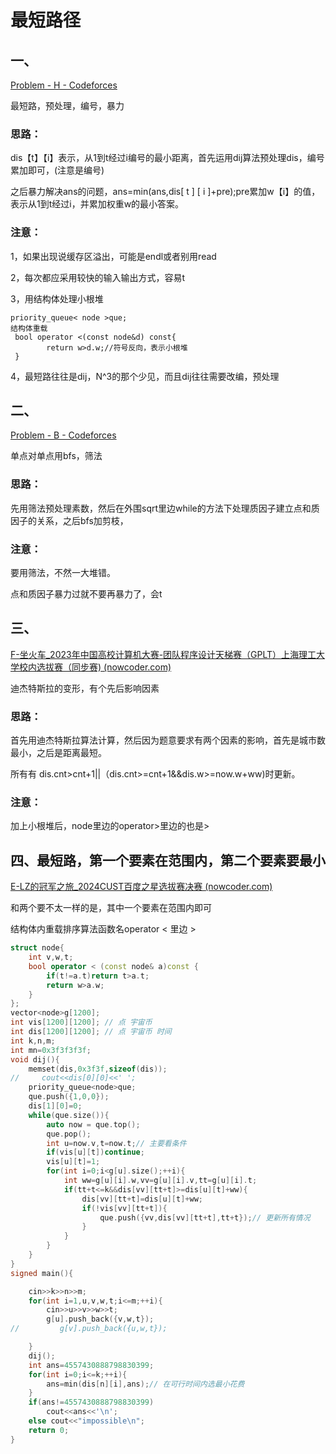 # 最短路径

## 一、

[Problem - H - Codeforces](https://codeforces.com/group/Aokqa6Haao/contest/427552/problem/H)

最短路，预处理，编号，暴力

### 思路：

dis【t】【i】表示，从1到t经过i编号的最小距离，首先运用dij算法预处理dis，编号累加即可，(注意是编号)

之后暴力解决ans的问题，ans=min(ans,dis[ t ] [ i ]+pre);pre累加w【i】的值，表示从1到t经过i，并累加权重w的最小答案。

### 注意：

1，如果出现说缓存区溢出，可能是endl或者别用read

2，每次都应采用较快的输入输出方式，容易t

3，用结构体处理小根堆 

```
priority_queue< node >que;
结构体重载
 bool operator <(const node&d) const{
        return w>d.w;//符号反向，表示小根堆
 }
```

4，最短路往往是dij，N^3的那个少见，而且dij往往需要改编，预处理

## 二、

[Problem - B - Codeforces](https://codeforces.com/group/Aokqa6Haao/contest/427952/problem/B)

单点对单点用bfs，筛法

### 思路：

先用筛法预处理素数，然后在外围sqrt里边while的方法下处理质因子建立点和质因子的关系，之后bfs加剪枝，

### 注意：

要用筛法，不然一大堆错。

点和质因子暴力过就不要再暴力了，会t

## 三、

[F-坐火车_2023年中国高校计算机大赛-团队程序设计天梯赛（GPLT）上海理工大学校内选拔赛（同步赛) (nowcoder.com)](https://ac.nowcoder.com/acm/contest/52244/F)

迪杰特斯拉的变形，有个先后影响因素

### 思路：

首先用迪杰特斯拉算法计算，然后因为题意要求有两个因素的影响，首先是城市数最小，之后是距离最短。

所有有  dis.cnt>cnt+1||（dis.cnt>=cnt+1&&dis.w>=now.w+ww)时更新。

### 注意：

加上小根堆后，node里边的operator>里边的也是>

## 四、最短路，第一个要素在范围内，第二个要素要最小

[E-LZ的冠军之旅_2024CUST百度之星选拔赛决赛 (nowcoder.com)](https://ac.nowcoder.com/acm/contest/83524/E)

和两个要不太一样的是，其中一个要素在范围内即可

结构体内重载排序算法函数名operator <  里边 >

```c++
struct node{
    int v,w,t;
    bool operator < (const node& a)const {
        if(t!=a.t)return t>a.t;
        return w>a.w;
    }
};
vector<node>g[1200];
int vis[1200][1200]; // 点 宇宙币
int dis[1200][1200]; // 点 宇宙币 时间
int k,n,m;
int mn=0x3f3f3f3f;
void dij(){
    memset(dis,0x3f3f,sizeof(dis));
//     cout<<dis[0][0]<<' ';
    priority_queue<node>que;
    que.push({1,0,0});
    dis[1][0]=0;
    while(que.size()){
        auto now = que.top();
        que.pop();
        int u=now.v,t=now.t;// 主要看条件
        if(vis[u][t])continue;
        vis[u][t]=1;
        for(int i=0;i<g[u].size();++i){
            int ww=g[u][i].w,vv=g[u][i].v,tt=g[u][i].t;
            if(tt+t<=k&&dis[vv][tt+t]>=dis[u][t]+ww){
                dis[vv][tt+t]=dis[u][t]+ww;
                if(!vis[vv][tt+t]){
                    que.push({vv,dis[vv][tt+t],tt+t});// 更新所有情况
                }
            }
        }
    }
}
signed main(){

    cin>>k>>n>>m;
    for(int i=1,u,v,w,t;i<=m;++i){
        cin>>u>>v>>w>>t;
        g[u].push_back({v,w,t});
//         g[v].push_back({u,w,t});

    }
    dij();
    int ans=4557430888798830399;
    for(int i=0;i<=k;++i){
        ans=min(dis[n][i],ans);// 在可行时间内选最小花费
    }
    if(ans!=4557430888798830399)
        cout<<ans<<'\n';
    else cout<<"impossible\n";
    return 0;
}
```

